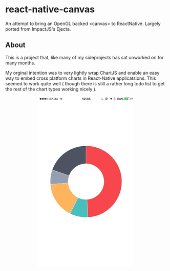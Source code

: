 # react-native-canvas
An attempt to bring an OpenGL backed  &lt;canvas> to ReactNative. Largely ported from ImpactJS's Ejecta.



## About

This is a project that, like many of my sideprojects has sat unworked on for many months.

My orginal intention was to very lightly wrap ChartJS and enable an easy way to embed cross platform charts in React-Native applicatsions. This seemed to work quite well ( though there is still a rather long todo list to get the rest of the chart types working nicely ).


<p align="center">
  <img src="https://raw.githubusercontent.com/DanielKoehler/react-native-canvas/master/chartjs.jpg" width="300">
</p>
